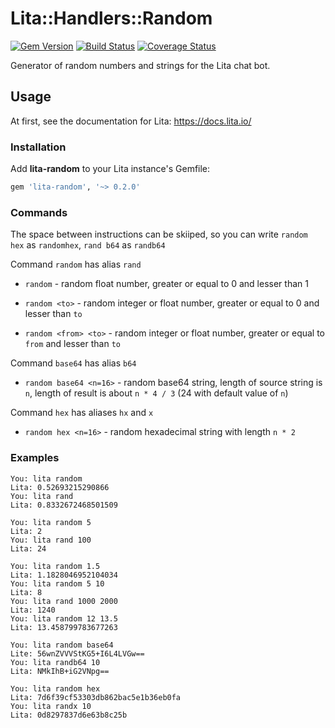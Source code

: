 Lita::Handlers::Random
======================

[![Gem Version](https://badge.fury.io/rb/lita-random.svg)](http://badge.fury.io/rb/lita-random)
[![Build Status](https://travis-ci.org/braiden-vasco/lita-random.svg)](https://travis-ci.org/braiden-vasco/lita-random)
[![Coverage Status](https://coveralls.io/repos/braiden-vasco/lita-random/badge.svg)](https://coveralls.io/r/braiden-vasco/lita-random)

Generator of random numbers and strings for the Lita chat bot.

Usage
-----

At first, see the documentation for Lita: https://docs.lita.io/

### Installation

Add **lita-random** to your Lita instance's Gemfile:

```ruby
gem 'lita-random', '~> 0.2.0'
```

### Commands

The space between instructions can be skiiped, so you can write
`random hex` as `randomhex`, `rand b64` as `randb64`

Command `random` has alias `rand`

* `random` -
  random float number, greater or equal to 0 and lesser than 1

* `random <to>` -
  random integer or float number, greater or equal to 0 and lesser than `to`

* `random <from> <to>` -
  random integer or float number, greater or equal to `from` and lesser than `to`

Command `base64` has alias `b64`

* `random base64 <n=16>` -
  random base64 string, length of source string is `n`,
  length of result is about `n * 4 / 3` (24 with default value of `n`)

Command `hex` has aliases `hx` and `x`

* `random hex <n=16>` -
  random hexadecimal string with length `n * 2`

### Examples

```
You: lita random
Lita: 0.52693215290866
You: lita rand
Lita: 0.8332672468501509

You: lita random 5
Lita: 2
You: lita rand 100
Lita: 24

You: lita random 1.5
Lita: 1.1828046952104034
You: lita random 5 10
Lita: 8
You: lita rand 1000 2000
Lita: 1240
You: lita random 12 13.5
Lita: 13.458799783677263

You: lita random base64
Lite: 56wnZVVVStKG5+I6L4LVGw==
You: lita randb64 10
Lita: NMkIhB+iG2VNpg==

You: lita random hex
Lita: 7d6f39cf53303db862bac5e1b36eb0fa
You: lita randx 10
Lita: 0d8297837d6e63b8c25b
```
